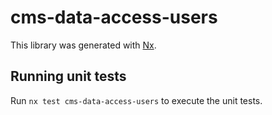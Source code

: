 # cms-data-access-users

This library was generated with [Nx](https://nx.dev).

## Running unit tests

Run `nx test cms-data-access-users` to execute the unit tests.
